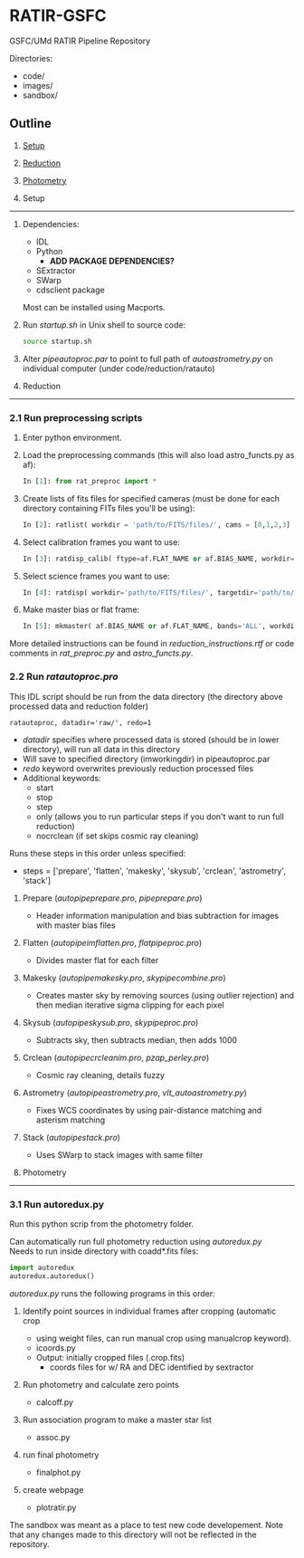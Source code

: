 RATIR-GSFC
==========

GSFC/UMd RATIR Pipeline Repository

Directories:

* code/
* images/
* sandbox/

Outline
-------

1. [Setup](https://github.com/cenko/RATIR-GSFC#1-setup)
2. [Reduction](https://github.com/cenko/RATIR-GSFC#2-reduction)
3. [Photometry](https://github.com/cenko/RATIR-GSFC#3-photometry)

1. Setup
--------
1. Dependencies:
	- IDL
	- Python
		+ **ADD PACKAGE DEPENDENCIES?**
	- SExtractor
	- SWarp
	- cdsclient package  

	Most can be installed using Macports.  

2. Run *startup.sh* in Unix shell to source code:

	```bash
	source startup.sh
	```

3. Alter *pipeautoproc.par* to point to full path of *autoastrometry.py* on individual computer (under code/reduction/ratauto)  

2. Reduction
------------
### 2.1 Run preprocessing scripts

1. Enter python environment.

2. Load the preprocessing commands (this will also load astro_functs.py as af):

	```python
	In [1]: from rat_preproc import *
	```

3. Create lists of fits files for specified cameras (must be done for each directory containing FITs files you'll be using):

	```python
	In [2]: ratlist( workdir = 'path/to/FITS/files/', cams = [0,1,2,3] )
	```

4. Select calibration frames you want to use:

	```python
	In [3]: ratdisp_calib( ftype=af.FLAT_NAME or af.BIAS_NAME, workdir='path/to/FITS/flats/', cams=[0,1,2,3], auto=True, amin=0.1, amax=0.8 )
	```
	
5. Select science frames you want to use:

	```python
	In [4]: ratdisp( workdir='path/to/FITS/files/', targetdir='path/to/new/FITS/files/', cams=[0,1,2,3], auto=True )
	```
	
6. Make master bias or flat frame:

	```python
	In [5]: mkmaster( af.BIAS_NAME or af.FLAT_NAME, bands='ALL', workdir='.', fmin=5 )
	```
	
More detailed instructions can be found in *reduction_instructions.rtf* or code comments in *rat_preproc.py* and *astro_functs.py*.

### 2.2 Run *ratautoproc.pro*
This IDL script should be run from the data directory (the directory above processed data and reduction folder)

```IDL
ratautoproc, datadir='raw/', redo=1
```
	
* *datadir* specifies where processed data is stored (should be in lower directory), will run all data in this directory  
* Will save to specified directory (imworkingdir) in pipeautoproc.par
* *redo* keyword overwrites previously reduction processed files
* Additional keywords:
	- start
	- stop
	- step
	- only (allows you to run particular steps if you don't want to run full reduction)
	- nocrclean (if set skips cosmic ray cleaning)	
	
Runs these steps in this order unless specified:	

* steps = ['prepare', 'flatten', 'makesky', 'skysub', 'crclean', 'astrometry', 'stack']
		
1. Prepare (*autopipeprepare.pro*, *pipeprepare.pro*)
	- Header information manipulation and bias subtraction for images with master bias files
	
2. Flatten (*autopipeimflatten.pro*, *flatpipeproc.pro*)
	- Divides master flat for each filter
		
3. Makesky (*autopipemakesky.pro*, *skypipecombine.pro*)
	- Creates master sky by removing sources (using outlier rejection) and then median iterative sigma clipping for each pixel
		
4. Skysub (*autopipeskysub.pro*, *skypipeproc.pro*)
	- Subtracts sky, then subtracts median, then adds 1000
	
5. Crclean (*autopipecrcleanim.pro*, *pzap_perley.pro*)
	- Cosmic ray cleaning, details fuzzy
		
6. Astrometry (*autopipeastrometry.pro*, *vlt_autoastrometry.py*)
	- Fixes WCS coordinates by using pair-distance matching and asterism matching
	
7. Stack (*autopipestack.pro*)
	- Uses SWarp to stack images with same filter

3. Photometry
-------------
### 3.1 Run autoredux.py
Run this python scrip from the photometry folder.

Can automatically run full photometry reduction using *autoredux.py*  
Needs to run inside directory with coadd*.fits files:

```python
import autoredux
autoredux.autoredux()
```

*autoredux.py* runs the following programs in this order:

1. Identify point sources in individual frames after cropping (automatic crop
	- using weight files, can run manual crop using manualcrop keyword).
	- icoords.py
	- Output: initially cropped files (.crop.fits)
		- coords files for w/ RA and DEC identified by sextractor

2. Run photometry and calculate zero points
	- calcoff.py

3. Run association program to make a master star list
	- assoc.py

4. run final photometry
	- finalphot.py

5. create webpage
	- plotratir.py

The sandbox was meant as a place to test new code developement.  Note that any changes made to this directory will not be reflected in the repository.
